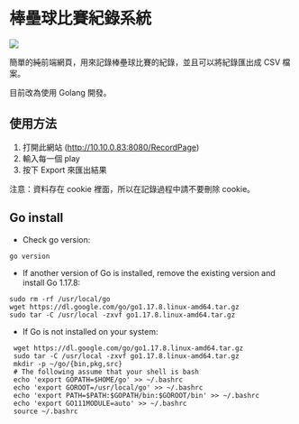 # 棒壘球比賽紀錄系統
<img src="https://img.shields.io/badge/MADE_WITH-%E2%9D%A4_FOR_BASEBALL-red?style=for-the-badge">

簡單的~~純~~前端網頁，用來記錄棒壘球比賽的紀錄，並且可以將紀錄匯出成 CSV 檔案。

目前改為使用 Golang 開發。

## 使用方法
1. 打開此網站 (http://10.10.0.83:8080/RecordPage)
2. 輸入每一個 play
3. 按下 Export 來匯出結果

注意：資料存在 cookie 裡面，所以在記錄過程中請不要刪除 cookie。

## Go install
- Check go version:
```
go version
```
- If another version of Go is installed, remove the existing version and install Go 1.17.8:
```
sudo rm -rf /usr/local/go
wget https://dl.google.com/go/go1.17.8.linux-amd64.tar.gz
sudo tar -C /usr/local -zxvf go1.17.8.linux-amd64.tar.gz
```
- If Go is not installed on your system:
```
 wget https://dl.google.com/go/go1.17.8.linux-amd64.tar.gz
 sudo tar -C /usr/local -zxvf go1.17.8.linux-amd64.tar.gz
 mkdir -p ~/go/{bin,pkg,src}
 # The following assume that your shell is bash
 echo 'export GOPATH=$HOME/go' >> ~/.bashrc
 echo 'export GOROOT=/usr/local/go' >> ~/.bashrc
 echo 'export PATH=$PATH:$GOPATH/bin:$GOROOT/bin' >> ~/.bashrc
 echo 'export GO111MODULE=auto' >> ~/.bashrc
 source ~/.bashrc
```
